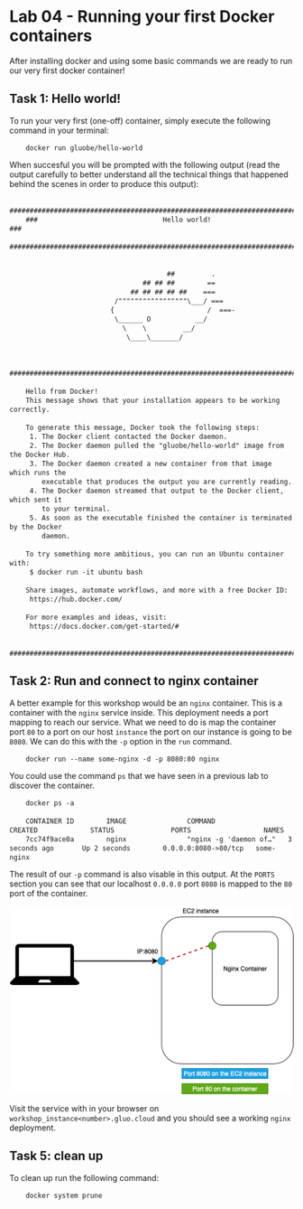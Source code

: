 # Lab 04 - Running your first Docker containers

After installing docker and using some basic commands we are ready to run our very
first docker container!

## Task 1: Hello world!

To run your very first (one-off) container, simply execute the following command
in your terminal:


        docker run gluobe/hello-world


When succesful you will be prompted with the following output (read the output
carefully to better understand all the technical things that happened behind the
scenes in order to produce this output):

        ##############################################################################
        ###                               Hello world!                             ###
        ##############################################################################


                                           ##         .
                                     ## ## ##        ==
                                  ## ## ## ## ##    ===
                              /"""""""""""""""""\___/ ===
                             {                       /  ===-
                              \______ O           __/
                                \    \         __/
                                 \____\_______/


        ##############################################################################

        Hello from Docker!
        This message shows that your installation appears to be working correctly.

        To generate this message, Docker took the following steps:
         1. The Docker client contacted the Docker daemon.
         2. The Docker daemon pulled the "gluobe/hello-world" image from the Docker Hub.
         3. The Docker daemon created a new container from that image which runs the
            executable that produces the output you are currently reading.
         4. The Docker daemon streamed that output to the Docker client, which sent it
            to your terminal.
         5. As soon as the executable finished the container is terminated by the Docker
            daemon.

        To try something more ambitious, you can run an Ubuntu container with:
         $ docker run -it ubuntu bash

        Share images, automate workflows, and more with a free Docker ID:
         https://hub.docker.com/

        For more examples and ideas, visit:
         https://docs.docker.com/get-started/#

        ##############################################################################

## Task 2: Run and connect to nginx container

A better example for this workshop would be an `nginx` container. This is a container
with the `nginx` service inside. This deployment needs a port mapping to reach
our service. What we need to do is map the container port `80` to a port on our
host `instance` the port on our instance is going to be `8080`. We can do this with
the `-p` option in the `run` command.

        docker run --name some-nginx -d -p 8080:80 nginx

You could use the command `ps` that we have seen in a previous lab to discover the
container.

        docker ps -a

        CONTAINER ID        IMAGE               COMMAND                  CREATED             STATUS              PORTS                  NAMES
        7cc74f9ace0a        nginx               "nginx -g 'daemon of…"   3 seconds ago       Up 2 seconds        0.0.0.0:8080->80/tcp   some-nginx

The result of our `-p` command is also visable in this output. At the `PORTS` section
you can see that our localhost `0.0.0.0` port `8080` is mapped to the `80` port
of the container.

![Nginx port mapping](images/lab-04-port-mapping.png)

Visit the service with in your browser on `workshop_instance<number>.gluo.cloud`
and you should see a working `nginx` deployment. 

## Task 5: clean up

To clean up run the following command:

        docker system prune
